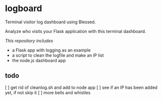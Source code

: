 # logboard
Terminal visitor log dashboard using Blessed.

Analyze who visits your Flask application with this terminal dashboard.

*This repository includes*
* a Flask app with logging as an example
* a script to clean the logfile and make an IP list
* the node.js dashboard app

## todo
[ ] get rid of cleanlog.sh and add to node app
[ ] see if an IP has been added yet, if not skip it
[ ] more bells and whistles
